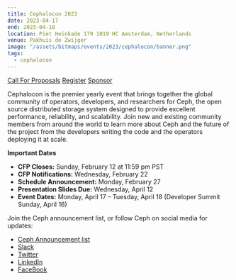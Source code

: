 ```yaml
---
title: Cephalocon 2023
date: 2023-04-17
end: 2023-04-18
location: Piet Heinkade 179 1019 HC Amsterdam, Netherlands
venue: Pakhuis de Zwijger
image: "/assets/bitmaps/events/2023/cephalocon/banner.png"
tags:
  - cephalocon
---
```


<a class="button"
href="https://events.linuxfoundation.org/cephalocon/program/cfp/">Call For
Proposals</a>
<a class="button"
href="https://events.linuxfoundation.org/cephalocon/register/">Register</a>
<a class="button"
href="https://events.linuxfoundation.org/cephalocon/sponsor/">Sponsor</a>

Cephalocon is the premier yearly event that brings together the global
community of operators, developers, and researchers for Ceph, the open source
distributed storage system designed to provide excellent performance,
reliability, and scalability. Join new and existing community members from
around the world to learn more about Ceph and the future of the project from
the developers writing the code and the operators deploying it at scale.

**Important Dates**

- **CFP Closes:** Sunday, February 12 at 11:59 pm PST
- **CFP Notifications:** Wednesday, February 22
- **Schedule Announcement:** Monday, February 27
- **Presentation Slides Due:** Wednesday, April 12
- **Event Dates:** Monday, April 17 – Tuesday, April 18 (Developer Summit
  Sunday, April 16)

Join the Ceph announcement list, or follow Ceph on social media for updates:

- [Ceph Announcement list](https://lists.ceph.io/postorius/lists/ceph-announce.ceph.io/)
- [Slack](https://ceph-storage.slack.com/)
- [Twitter](https://twitter.com/ceph)
- [LinkedIn](https://www.linkedin.com/company/ceph/)
- [FaceBook](https://www.facebook.com/cephstorage/)
